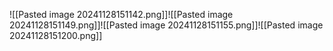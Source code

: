![[Pasted image 20241128151142.png]]![[Pasted image 20241128151149.png]]![[Pasted image 20241128151155.png]]![[Pasted image 20241128151200.png]]
